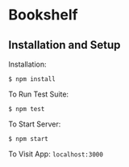 # Bookshelf

## Installation and Setup

Installation:

`$ npm install`

To Run Test Suite:

`$ npm test`

To Start Server:

`$ npm start`

To Visit App: `localhost:3000`
